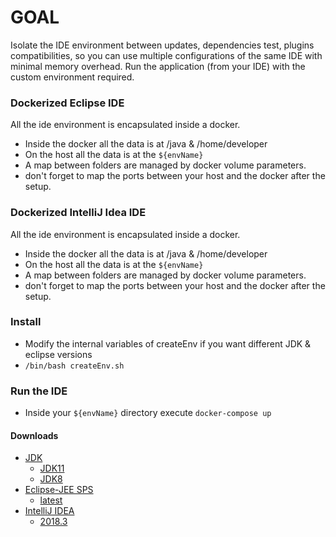 # GOAL
Isolate the IDE environment between updates, dependencies test, plugins compatibilities, so you can use multiple configurations of the same IDE with minimal memory overhead. 
Run the application (from your IDE) with the custom environment required.

### Dockerized Eclipse IDE
All the ide environment is encapsulated inside a docker.

 - Inside the docker all the data is at /java & /home/developer
 - On the host all the data is at the `${envName}`
 - A map between folders are managed by docker volume parameters.
 - don't forget to map the ports between your host and the docker after the setup.

### Dockerized IntelliJ Idea IDE
All the ide environment is encapsulated inside a docker.

 - Inside the docker all the data is at /java & /home/developer
 - On the host all the data is at the `${envName}`
 - A map between folders are managed by docker volume parameters.
 - don't forget to map the ports between your host and the docker after the setup.

### Install
 - Modify the internal variables of createEnv if you want different JDK & eclipse versions
 - ` /bin/bash createEnv.sh `

### Run the IDE
 - Inside your `${envName}` directory execute `docker-compose up`

#### Downloads
 - [JDK](https://openjdk.java.net/install/)
   - [JDK11](https://download.java.net/java/GA/jdk11/13/GPL/openjdk-11.0.1_linux-x64_bin.tar.gz)
   - [JDK8](https://download.java.net/java/jdk8u192/archive/b04/binaries/jdk-8u192-ea-bin-b04-linux-x64-01_aug_2018.tar.gz)
 - [Eclipse-JEE SPS](https://spring.io/tools3/eclipse)
   -  [latest](http://download.springsource.com/release/ECLIPSE/2018-09/eclipse-jee-2018-09-linux-gtk-x86_64.tar.gz)
 - [IntelliJ IDEA](https://www.jetbrains.com/)
   - [2018.3](https://download.jetbrains.com/idea/ideaIU-2018.3-no-jdk.tar.gz)
